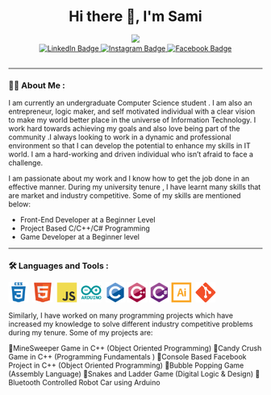  <h1 align="center">
 Hi there 👋, I'm Sami   
</h1>
 
 <div id="header" align="center">
  <img src="https://media.giphy.com/media/xBTSwCTFkgfcdTjHMz/giphy.gif" width="100"/>
</div>

<div id="badges" align="center">
  <a href="https://www.linkedin.com/in/msamishakoor/">
    <img src="https://img.shields.io/badge/LinkedIn-blue?style=for-the-badge&logo=linkedin&logoColor=white" alt="LinkedIn Badge"/>
  </a>
  <a href="https://www.instagram.com/qalandar_sami/">
    <img src="https://img.shields.io/badge/Instagram-black?style=for-the-badge&logo=instagram&logoColor=white" alt="Instagram Badge"/>
  </a>
  <a href="https://web.facebook.com/sami.shakoor.5">
    <img src="https://img.shields.io/badge/Facebook-blue?style=for-the-badge&logo=facebook&logoColor=white" alt="Facebook Badge"/>
  </a>
  
</div>


<div id="badges" align="center">
 <img src="https://komarev.com/ghpvc/?username=samishakoor&style=flat-square&color=blue" alt=""/>
</div>


---
### :man_technologist: About Me :

I am currently an undergraduate Computer Science student . I am also an entrepreneur, logic maker, and self motivated individual with a clear vision to make my world better place in the universe of Information Technology. I work hard towards achieving my goals and also love being part of the community .I always looking to work in a dynamic and professional environment so that I can develop the potential to enhance my skills in IT world. I am a hard-working and driven individual who isn’t afraid to face a challenge.

<p>
I am passionate about my work and I know how to get the job done in an effective manner. During my university tenure , I have learnt many skills that are market and industry competitive. Some of my skills are mentioned below:  
</p>


-   Front-End Developer at a Beginner Level
-   Project Based C/C++/C# Programming
-   Game Developer at a Beginner level


---
### :hammer_and_wrench: Languages and Tools :





<div>
   <img src="https://github.com/devicons/devicon/blob/master/icons/css3/css3-plain-wordmark.svg"  title="CSS3" alt="CSS" width="40" height="40"/>&nbsp;
  <img src="https://github.com/devicons/devicon/blob/master/icons/html5/html5-original.svg" title="HTML5" alt="HTML" width="40" height="40"/>&nbsp;
   <img src="https://github.com/devicons/devicon/blob/master/icons/javascript/javascript-original.svg" title="JavaScript" alt="JavaScript" width="40" height="40"/>&nbsp; 
  <img src="https://github.com/devicons/devicon/blob/master/icons/arduino/arduino-original-wordmark.svg" title="Arduino" alt="Arduino" width="40" height="40"/>&nbsp;
  <img src="https://github.com/devicons/devicon/blob/master/icons/c/c-original.svg" title="C" alt="C" width="40" height="40"/>
  <img src="https://github.com/devicons/devicon/blob/master/icons/cplusplus/cplusplus-original.svg" title="Git" alt="Git" width="40" height="40"/>
  <img src="https://github.com/devicons/devicon/blob/master/icons/csharp/csharp-original.svg" title="csharp" alt="csharp" width="40" height="40"/>
  <img src="https://github.com/devicons/devicon/blob/master/icons/illustrator/illustrator-line.svg" title="illustrator" alt="illustrator" width="40" height="40"/>&nbsp;
  <img src="https://github.com/devicons/devicon/blob/master/icons/git/git-original.svg" title="Git" alt="Git" width="40" height="40"/>
 
</div>










Similarly, I have worked on many programming projects which have increased my knowledge to solve different industry competitive problems during my tenure. Some of my projects are:

📍MineSweeper Game in C++ (Object Oriented Programming)
📍Candy Crush Game in C++ (Programming Fundamentals )
📍Console Based Facebook Project in C++ (Object Oriented Programming)
📍Bubble Popping Game (Assembly Language)
📍Snakes and Ladder Game (Digital Logic & Design)
📍Bluetooth Controlled Robot Car using Arduino 



